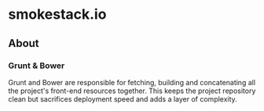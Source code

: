 # smokestack.io

## About

### Grunt & Bower
Grunt and Bower are responsible for fetching, building and concatenating
all the project's front-end resources together.
This keeps the project repository clean but sacrifices deployment speed
and adds a layer of complexity.